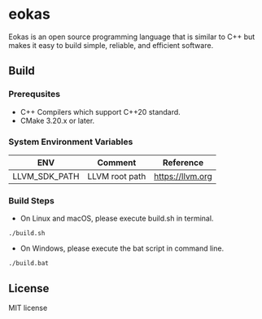# eokas
Eokas is an open source programming language that is similar to C++ but makes it easy to build simple, reliable, and efficient software.

## Build

### Prerequsites
* C++ Compilers which support C++20 standard.
* CMake 3.20.x or later.

### System Environment Variables
|ENV                  |Comment                           |Reference                                                               |
|---------------------|----------------------------------|------------------------------------------------------------------------|
|LLVM_SDK_PATH        |LLVM root path                    |https://llvm.org                                                        |

### Build Steps
* On Linux and macOS, please execute build.sh in terminal.
```shell
./build.sh
```

* On Windows, please execute the bat script in command line.
```shell
./build.bat
```

## License
MIT license

<!--

## Acknowledgements
[JetBrains](https://jb.gg/OpenSource) 

-->

